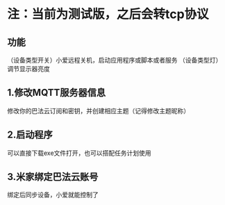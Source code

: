 # 注：当前为测试版，之后会转tcp协议

## 功能
（设备类型开关）小爱远程关机，启动应用程序或脚本或者服务
（设备类型灯）调节显示器亮度

## 1.修改MQTT服务器信息

修改你的巴法云订阅和密钥，并创建相应主题（记得修改主题昵称）

## 2.启动程序
可以直接下载exe文件打开，也可以搭配任务计划使用

## 3.米家绑定巴法云账号
绑定后同步设备，小爱就能控制了
